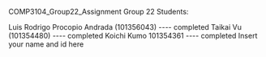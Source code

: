 COMP3104_Group22_Assignment
Group 22 Students:

Luis Rodrigo Procopio Andrada (101356043)           ----      completed
Taikai Vu (101354480)                               ----      completed
Koichi Kumo 101354361                               ----      completed 
Insert your name and id here
